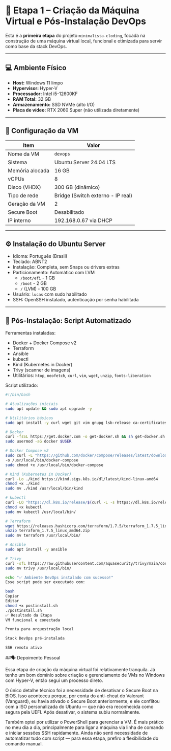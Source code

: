 # 🧱 Etapa 1 – Criação da Máquina Virtual e Pós-Instalação DevOps

Esta é a **primeira etapa** do projeto `minimalista-cloding`, focada na construção de uma máquina virtual local, funcional e otimizada para servir como base da stack DevOps.

---

## 💻 Ambiente Físico

- **Host:** Windows 11 limpo
- **Hypervisor:** Hyper-V
- **Processador:** Intel i5-12600KF
- **RAM Total:** 32 GB
- **Armazenamento:** SSD NVMe (alto I/O)
- **Placa de vídeo:** RTX 2060 Super (não utilizada diretamente)

---

## 🧩 Configuração da VM

| Item               | Valor                                        |
|--------------------|----------------------------------------------|
| Nome da VM         | `devops`                                     |
| Sistema            | Ubuntu Server 24.04 LTS                      |
| Memória alocada    | 16 GB                                        |
| vCPUs              | 8                                            |
| Disco (VHDX)       | 300 GB (dinâmico)                            |
| Tipo de rede       | Bridge (Switch externo - IP real)            |
| Geração da VM      | 2                                            |
| Secure Boot        | Desabilitado                                 |
| IP interno         | 192.168.0.67 via DHCP                        |

---

## ⚙️ Instalação do Ubuntu Server

- Idioma: Português (Brasil)
- Teclado: ABNT2
- Instalação: Completa, sem Snaps ou drivers extras
- Particionamento: Automático com LVM
  - `/boot/efi` - 1 GB
  - `/boot` - 2 GB
  - `/` (LVM) - 100 GB
- Usuário: `lucas` com sudo habilitado
- SSH: OpenSSH instalado, autenticação por senha habilitada

---

## 🔧 Pós-Instalação: Script Automatizado

Ferramentas instaladas:

- Docker + Docker Compose v2
- Terraform
- Ansible
- kubectl
- Kind (Kubernetes in Docker)
- Trivy (scanner de imagens)
- Utilitários: `htop`, `neofetch`, `curl`, `vim`, `wget`, `unzip`, `fonts-liberation`

Script utilizado:

```bash
#!/bin/bash

# Atualizações iniciais
sudo apt update && sudo apt upgrade -y

# Utilitários básicos
sudo apt install -y curl wget git vim gnupg lsb-release ca-certificates unzip fonts-liberation

# Docker
curl -fsSL https://get.docker.com -o get-docker.sh && sh get-docker.sh
sudo usermod -aG docker $USER

# Docker Compose v2
sudo curl -L "https://github.com/docker/compose/releases/latest/download/docker-compose-$(uname -s)-$(uname -m)" \\
-o /usr/local/bin/docker-compose
sudo chmod +x /usr/local/bin/docker-compose

# Kind (Kubernetes in Docker)
curl -Lo ./kind https://kind.sigs.k8s.io/dl/latest/kind-linux-amd64
chmod +x ./kind
sudo mv ./kind /usr/local/bin/kind

# kubectl
curl -LO "https://dl.k8s.io/release/$(curl -L -s https://dl.k8s.io/release/stable.txt)/bin/linux/amd64/kubectl"
chmod +x kubectl
sudo mv kubectl /usr/local/bin/

# Terraform
wget https://releases.hashicorp.com/terraform/1.7.5/terraform_1.7.5_linux_amd64.zip
unzip terraform_1.7.5_linux_amd64.zip
sudo mv terraform /usr/local/bin/

# Ansible
sudo apt install -y ansible

# Trivy
curl -sfL https://raw.githubusercontent.com/aquasecurity/trivy/main/contrib/install.sh | sh
sudo mv trivy /usr/local/bin/

echo "✅ Ambiente DevOps instalado com sucesso!"
Esse script pode ser executado com:

bash
Copiar
Editar
chmod +x postinstall.sh
./postinstall.sh
✅ Resultado da Etapa
VM funcional e conectada

Pronta para orquestração local

Stack DevOps pré-instalada

SSH remoto ativo
```
##🗣️ Depoimento Pessoal

Essa etapa de criação da máquina virtual foi relativamente tranquila. Já tenho um bom domínio sobre criação e gerenciamento de VMs no Windows com Hyper-V, então segui um processo direto.

O único detalhe técnico foi a necessidade de desativar o Secure Boot na BIOS. Isso aconteceu porque, por conta do anti-cheat do Valorant (Vanguard), eu havia ativado o Secure Boot anteriormente, e ele conflitou com a ISO personalizada do Ubuntu — que não era reconhecida como segura pela UEFI. Após desativar, o sistema subiu normalmente.

Também optei por utilizar o PowerShell para gerenciar a VM. É mais prático no meu dia a dia, principalmente para ligar a máquina via linha de comando e iniciar sessões SSH rapidamente. Ainda não senti necessidade de automatizar tudo com script — para essa etapa, prefiro a flexibilidade do comando manual.
